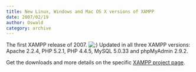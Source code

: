 ```yaml
---
title: New Linux, Windows and Mac OS X versions of XAMPP
date: 2007/02/19
author: Oswald
category: archive
---
```


The first XAMPP release of 2007. <!-- s;) --><img src="{SMILIES_PATH}/icon_wink.gif" alt=";)" title="Wink" /><!-- s;) --> Updated in all three XAMPP versions: Apache 2.2.4, PHP 5.2.1, PHP 4.4.5, MySQL 5.0.33 and phpMyAdmin 2.9.2.

Get the downloads and more details on the specific [XAMPP project page](http://www.apachefriends.org/en/xampp.html).
